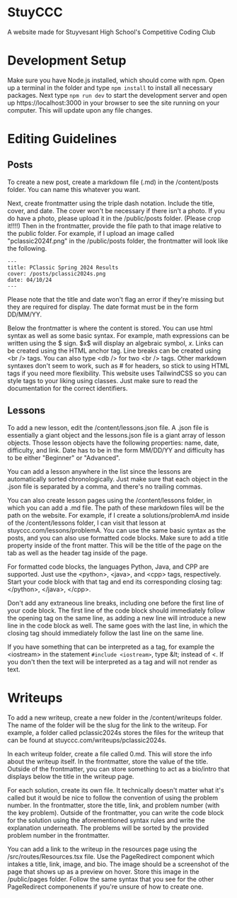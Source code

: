 
# StuyCCC

A website made for Stuyvesant High School's Competitive Coding Club

# Development Setup
Make sure you have Node.js installed, which should come with npm. Open up a terminal in the folder and type `npm install` to install all necessary packages. Next type `npm run dev` to start the development server and open up https://localhost:3000 in your browser to see the site running on your computer. This will update upon any file changes.

# Editing Guidelines
## Posts
To create a new post, create a markdown file (.md) in the /content/posts folder. You can name this whatever you want.

Next, create frontmatter using the triple dash notation. Include the title, cover, and date. The cover won't be necessary if there isn't a photo. If you do have a photo, please upload it in the /public/posts folder. (Please crop it!!!!) Then in the frontmatter, provide the file path to that image relative to the public folder. For example, if I upload an image called "pclassic2024f.png" in the /public/posts folder, the frontmatter will look like the following.

    ---
	title: PClassic Spring 2024 Results
	cover: /posts/pclassic2024s.png
	date: 04/10/24
	---

Please note that the title and date won't flag an error if they're missing but they are required for display. The date format must be in the form DD/MM/YY.

Below the frontmatter is where the content is stored. You can use html syntax as well as some basic syntax. For example, math expressions can be written using the \$ sign. \$x\$ will display an algebraic symbol, $x$. Links can be created using the HTML anchor tag. Line breaks can be created using \<br /\> tags. You can also type \<db /\> for two \<br /\> tags. Other markdown syntaxes don't seem to work, such as # for headers, so stick to using HTML tags if you need more flexibility. This website uses TailwindCSS so you can style tags to your liking using classes. Just make sure to read the documentation for the correct identifiers.

## Lessons
To add a new lesson, edit the /content/lessons.json file. A .json file is essentially a giant object and the lessons.json file is a giant array of lesson objects. Those lesson objects have the following properties: name, date, difficulty, and link. Date has to be in the form MM/DD/YY and difficulty has to be either "Beginner" or "Advanced".

You can add a lesson anywhere in the list since the lessons are automatically sorted chronologically. Just make sure that each object in the .json file is separated by a comma, and there's no trailing commas.

You can also create lesson pages using the /content/lessons folder, in which you can add a .md file. The path of these markdown files will be the path on the website. For example, if I create a solutions/problemA.md inside of the /content/lessons folder, I can visit that lesson at stuyccc.com/lessons/problemA. You can use the same basic syntax as the posts, and you can also use formatted code blocks. Make sure to add a title property inside of the front matter. This will be the title of the page on the tab as well as the header tag inside of the page.

For formatted code blocks, the languages Python, Java, and CPP are supported. Just use the &lt;python>, &lt;java>, and &lt;cpp> tags, respectively. Start your code block with that tag and end its corresponding closing tag: &lt;/python>, &lt;/java>, &lt;/cpp>. 

Don't add any extraneous line breaks, including one before the first line of your code block. The first line of the code block should immediately follow the opening tag on the same line, as adding a new line will introduce a new line in the code block as well. The same goes with the last line, in which the closing tag should immediately follow the last line on the same line. 

If you have something that can be interpreted as a tag, for example the &lt;iostream> in the statement `#include <iostream>`, type &lt\; instead of <. If you don't then the text will be interpreted as a tag and will not render as text.

# Writeups
To add a new writeup, create a new folder in the /content/writeups folder. The name of the folder will be the slug for the link to the writeup. For example, a folder called pclassic2024s stores the files for the writeup that can be found at stuyccc.com/writeups/pclassic2024s. 

In each writeup folder, create a file called 0.md. This will store the info about the writeup itself. In the frontmatter, store the value of the title. Outside of the frontmatter, you can store something to act as a bio/intro that displays below the title in the writeup page.

For each solution, create its own file. It technically doesn't matter what it's called but it would be nice to follow the convention of using the problem number. In the frontmatter, store the title, link, and problem number (with the key problem). Outside of the frontmatter, you can write the code block for the solution using the aforementioned syntax rules and write the explanation underneath. The problems will be sorted by the provided problem number in the frontmatter.

You can add a link to the writeup in the resources page using the /src/routes/Resources.tsx file. Use the PageRedirect component which intakes a title, link, image, and bio. The image should be a screenshot of the page that shows up as a preview on hover. Store this image in the /public/pages folder. Follow the same syntax that you see for the other PageRedirect componenents if you're unsure of how to create one. 